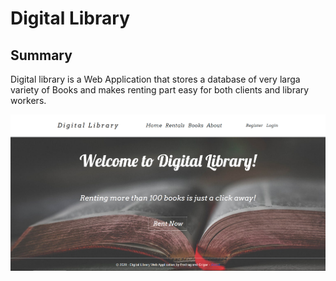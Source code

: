 # Digital Library

## Summary
Digital library is a Web Application that stores a database of very larga variety of Books and makes renting part easy for both clients and library workers.

![Home screen](home.png)
